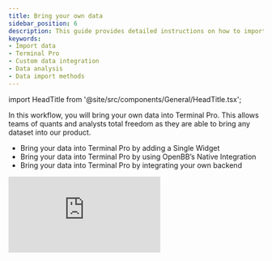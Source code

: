 ```yaml
---
title: Bring your own data
sidebar_position: 6
description: This guide provides detailed instructions on how to import your own data into Terminal Pro using various methods. This allows for greater flexibility and customization in data analysis.
keywords:
- Import data
- Terminal Pro
- Custom data integration
- Data analysis
- Data import methods
---
```


import HeadTitle from '@site/src/components/General/HeadTitle.tsx';

<HeadTitle title="Bring your own data | OpenBB Terminal Pro Docs" />

In this workflow, you will bring your own data into Terminal Pro. This allows teams of quants and analysts total freedom as they are able to bring any dataset into our product.

- Bring your data into Terminal Pro by adding a Single Widget
- Bring your data into Terminal Pro by using OpenBB’s Native Integration
- Bring your data into Terminal Pro by integrating your own backend

<div style={{display: 'flex', justifyContent: 'center'}}>
    <iframe
        style={{width: '800px', height: '450px', display: 'block', margin: '0 auto'}}
        src="https://www.youtube.com/embed/pdd4U5x10Ag?si=_hG-8jFFRekpEIVc"
        title="YouTube video player"
        frameBorder="0"
        allow="accelerometer; autoplay; clipboard-write; encrypted-media; gyroscope; picture-in-picture; web-share"
    />
</div>
